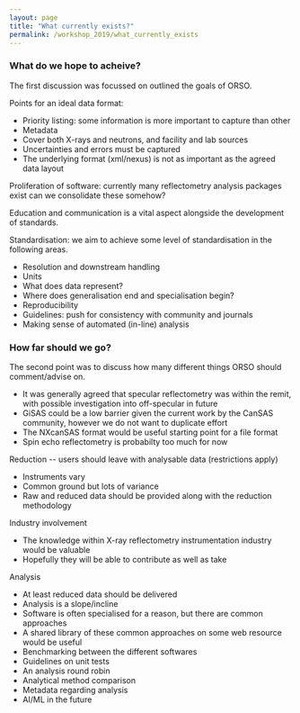 ```yaml
---
layout: page
title: "What currently exists?"
permalink: /workshop_2019/what_currently_exists
---
```



### What do we hope to acheive?

The first discussion was focussed on outlined the goals of ORSO. 

Points for an ideal data format:

- Priority listing: some information is more important to capture than other
- Metadata
- Cover both X-rays and neutrons, and facility and lab sources
- Uncertainties and errors must be captured
- The underlying format (xml/nexus) is not as important as the agreed data layout

Proliferation of software: currently many reflectometry analysis packages exist can we consolidate these somehow?

Education and communication is a vital aspect alongside the development of standards.

Standardisation: we aim to achieve some level of standardisation in the following areas. 

- Resolution and downstream handling
- Units
- What does data represent?
- Where does generalisation end and specialisation begin?
- Reproducibility
- Guidelines: push for consistency with community and journals
- Making sense of automated (in-line) analysis

### How far should we go?

The second point was to discuss how many different things ORSO should comment/advise on. 

- It was generally agreed that specular reflectometry was within the remit, with possible investigation into off-specular in future
- GiSAS could be a low barrier given the current work by the CanSAS community, however we do not want to duplicate effort
- The NXcanSAS format would be useful starting point for a file format
- Spin echo reflectometry is probabilty too much for now

Reduction -- users should leave with analysable data (restrictions apply)

- Instruments vary
- Common ground but lots of variance
- Raw and reduced data should be provided along with the reduction methodology

Industry involvement

- The knowledge within X-ray reflectometry instrumentation industry would be valuable
- Hopefully they will be able to contribute as well as take

Analysis

- At least reduced data should be delivered 
- Analysis is a slope/incline
- Software is often specialised for a reason, but there are common approaches
- A shared library of these common approaches on some web resource would be useful
- Benchmarking between the different softwares
- Guidelines on unit tests
- An analysis round robin
- Analytical method comparison
- Metadata regarding analysis
- AI/ML in the future